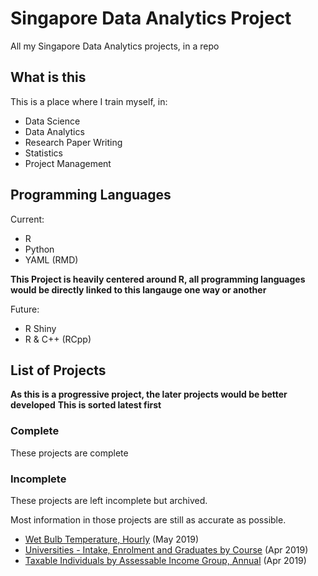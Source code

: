 # Singapore Data Analytics Project
All my Singapore Data Analytics projects, in a repo

## What is this
This is a place where I train myself, in:
- Data Science
- Data Analytics
- Research Paper Writing
- Statistics
- Project Management

## Programming Languages
Current:
- R
- Python
- YAML (RMD)

**This Project is heavily centered around R, all programming languages
would be directly linked to this langauge one way or another**

Future:
- R Shiny
- R & C++ (RCpp)

## List of Projects
**As this is a progressive project, the later projects would be better developed**
**This is sorted latest first**

### Complete

These projects are complete

### Incomplete

These projects are left incomplete but archived.

Most information in those projects are still as accurate as possible.

- [Wet Bulb Temperature, Hourly](projects/wbt/src) (May 2019)
- [Universities - Intake, Enrolment and Graduates by Course](projects/enrolment/src) (Apr 2019)
- [Taxable Individuals by Assessable Income Group, Annual](projects/tax/src) (Apr 2019)
